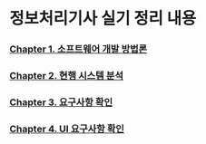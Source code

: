 # 정보처리기사 실기 정리 내용

### [Chapter 1. 소프트웨어 개발 방법론](https://github.com/JeHeeYu/Certificate-summary/tree/main/%EC%A0%95%EB%B3%B4%EC%B2%98%EB%A6%AC%EA%B8%B0%EC%82%AC/%EC%8B%A4%EA%B8%B0/Chapter%201.%20%EC%86%8C%ED%94%84%ED%8A%B8%EC%9B%A8%EC%96%B4%20%EA%B0%9C%EB%B0%9C%20%EB%B0%A9%EB%B2%95%EB%A1%A0)
### [Chapter 2. 현행 시스템 분석](https://github.com/JeHeeYu/Certificate-summary/tree/main/%EC%A0%95%EB%B3%B4%EC%B2%98%EB%A6%AC%EA%B8%B0%EC%82%AC/%EC%8B%A4%EA%B8%B0/Chapter%202.%20%ED%98%84%ED%96%89%20%EC%8B%9C%EC%8A%A4%ED%85%9C%20%EB%B6%84%EC%84%9D)
### [Chapter 3. 요구사항 확인](https://github.com/JeHeeYu/Certificate-summary/tree/main/%EC%A0%95%EB%B3%B4%EC%B2%98%EB%A6%AC%EA%B8%B0%EC%82%AC/%EC%8B%A4%EA%B8%B0/Chapter%203.%20%EC%9A%94%EA%B5%AC%EC%82%AC%ED%95%AD%20%ED%99%95%EC%9D%B8)
### [Chapter 4. UI 요구사항 확인](https://github.com/JeHeeYu/Certificate-summary/tree/main/%EC%A0%95%EB%B3%B4%EC%B2%98%EB%A6%AC%EA%B8%B0%EC%82%AC/%EC%8B%A4%EA%B8%B0/Chapter%204.%20UI%20%EC%9A%94%EA%B5%AC%EC%82%AC%ED%95%AD%20%ED%99%95%EC%9D%B8)
